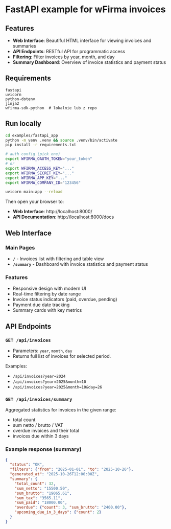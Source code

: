 # FastAPI example for wFirma invoices

## Features

- **Web Interface**: Beautiful HTML interface for viewing invoices and summaries
- **API Endpoints**: RESTful API for programmatic access
- **Filtering**: Filter invoices by year, month, and day
- **Summary Dashboard**: Overview of invoice statistics and payment status

## Requirements

```text
fastapi
uvicorn
python-dotenv
jinja2
wfirma-sdk-python  # lokalnie lub z repo
```

## Run locally

```bash
cd examples/fastapi_app
python -m venv .venv && source .venv/bin/activate
pip install -r requirements.txt

# auth config (pick one)
export WFIRMA_OAUTH_TOKEN="your_token"
# or
export WFIRMA_ACCESS_KEY="..."
export WFIRMA_SECRET_KEY="..."
export WFIRMA_APP_KEY="..."
export WFIRMA_COMPANY_ID="123456"

uvicorn main:app --reload
```

Then open your browser to:
- **Web Interface**: http://localhost:8000/
- **API Documentation**: http://localhost:8000/docs

## Web Interface

### Main Pages
- **`/`** - Invoices list with filtering and table view
- **`/summary`** - Dashboard with invoice statistics and payment status

### Features
- Responsive design with modern UI
- Real-time filtering by date range
- Invoice status indicators (paid, overdue, pending)
- Payment due date tracking
- Summary cards with key metrics

## API Endpoints

### `GET /api/invoices`
- Parameters: `year`, `month`, `day`
- Returns full list of invoices for selected period.

Examples:
- `/api/invoices?year=2024`
- `/api/invoices?year=2025&month=10`
- `/api/invoices?year=2025&month=10&day=26`

### `GET /api/invoices/summary`
Aggregated statistics for invoices in the given range:
- total count
- sum netto / brutto / VAT
- overdue invoices and their total
- invoices due within 3 days

### Example response (summary)
```json
{
  "status": "OK",
  "filters": {"from": "2025-01-01", "to": "2025-10-26"},
  "generated_at": "2025-10-26T12:00:00Z",
  "summary": {
    "total_count": 32,
    "sum_netto": "15500.50",
    "sum_brutto": "19065.61",
    "sum_tax": "3565.11",
    "sum_paid": "18000.00",
    "overdue": {"count": 3, "sum_brutto": "2400.00"},
    "upcoming_due_in_3_days": {"count": 2}
  }
}
```